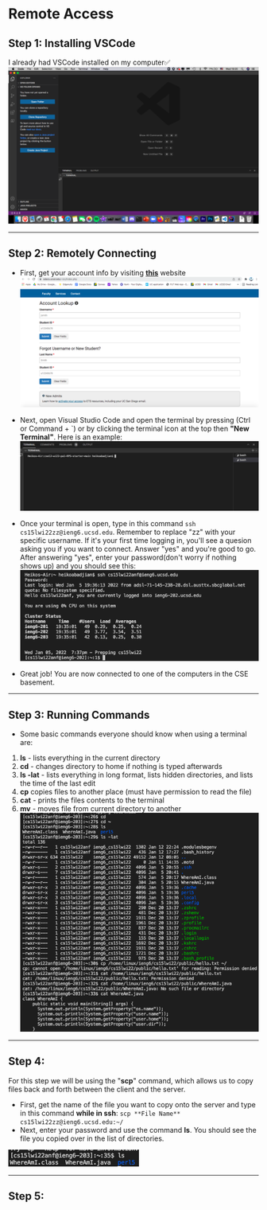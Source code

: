 # Remote Access

## Step 1: Installing VSCode
I already had VSCode installed on my computer✅
![VSCode](images/vscodess.png)

---

## Step 2: Remotely Connecting

* First, get your account info by visiting **[this](https://sdacs.ucsd.edu/~icc/index.php)** website
![Account](images/account.png)

* Next, open Visual Studio Code and open the terminal by pressing (Ctrl or Command + `) or by clicking the terminal icon at the top then **"New Terminal"**.
Here is an example:
![Terminal2](images/terminal2.png)

* Once your terminal is open, type in this command ```ssh cs15lwi22zz@ieng6.ucsd.edu```. Remember to replace "zz" with your specific username. If it's your first time logging in, you'll see a quesion asking you if you want to connect. Answer "yes" and you're good to go. After answering "yes", enter your password(don't worry if nothing shows up) and you should see this: 
![SuccessfulSSH](images/successfulSSH.png)

* Great job! You are now connected to one of the computers in the CSE basement. 


***

## Step 3: Running Commands

* Some basic commands everyone should know when using a terminal are:
1. **ls** - lists everything in the current directory
2. **cd** - changes directory to home if nothing is typed afterwards
3. **ls -lat** - lists everything in long format, lists hidden directories, and lists the time of the last edit 
4. **cp** copies files to another place (must have permission to read the file)
5. **cat** - prints the files contents to the terminal
6. **mv** - moves file from current directory to another
![CommandLineArgs](images/commandLineArgs.png)

***
## Step 4:
For this step we will be using the "**scp**" command, which allows us to copy files back and forth between the client and the server.
* First, get the name of the file you want to copy onto the server and type in this command **while in ssh**: ```scp **File Name** cs15lwi22zz@ieng6.ucsd.edu:~/```
* Next, enter your password and use the command **ls**. You should see the file you copied over in the list of directories.

![ls](images/ls.png)

***
## Step 5:


